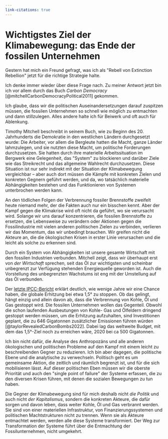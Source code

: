 ```yaml
---
link-citations: true
---
```


# Wichtigstes Ziel der Klimabewegung: das Ende der fossilen Unternehmen


Gestern hat mich ein Freund gefragt, was ich als "Rebell von Extinction Rebellion" jetzt für die richtige Strategie halte.

Ich denke immer wieder über diese Frage nach. Zu meiner Antwort jetzt bin ich vor allem durch das Buch *Carbon Democracy* [@mitchellCarbonDemocracyPolitical2011] gekommen. 

Ich glaube, dass wir die politischen Auseinandersetzungen darauf zuspitzen müssen, die fossilen Unternehmen so schnell wie möglich zu entmachten und dann stillzulegen. Alles andere halte ich für Beiwerk und oft auch für Ablenkung.

Timothy Mitchell beschreibt in seinem Buch, wie zu Beginn des 20. Jahrhunderts die Demokratie in den westlichen Ländern durchgesetzt wurde: Die Arbeiter, vor allem die Bergleute hatten die Macht, ganze Länder lahmzulegen, und sie nutzten diese Macht, um politische Forderungen durchzusetzen. Sie hatten durch ihre materielle Arbeitssituation im Bergwerk eine Gelegenheit, das "System" zu blockieren und darüber Ziele wie das Streikrecht und das allgemeine Wahlrecht durchzusetzen. Diese Situation ist nur sehr indirekt mit der Situation der Klimabewegung vergleichbar – aber auch dort müssen die Kämpfe mit konkreten Zielen und konkreten Gegnern geführt werden, und da, wo tatsächlich materielle Abhängigkeiten bestehen und das Funktionieren von Systemen unterbrochen werden kann. 

An den tödlichen Folgen der Verbrennung fossiler Brennstoffe zweifelt heute niemand mehr, der die Fakten auch nur ein bisschen kennt. Aber der Kampf gegen die Klimakrise wird oft nicht da geführt, wo sie verursacht wird. Solange wir uns darauf konzentrieren, die fossilen Brennstoffe zu ersetzen, die Lebensweise zu verändern oder Aktionen gegen die Fossilindustrie mit vielen anderen politischen Zielen zu verbinden, verlieren wir das Momentum, das wir unbedingt brauchen. Wir greifen nicht die Akteure an, die die ökologischen Krisen in erster Linie verursachen und die leicht als solche zu erkennen sind. 

Durch ein System von Abhängigkeiten ist unsere gesamte Wirtschaft mit den fossilen Industrien verbunden. Mitchell zeigt, dass wir überhaupt erst von *der Wirtschaft* sprechen, seit das Öl zur wichtigsten und scheinbar unbegrenzt zur Verfügung stehenden Energiequelle geworden ist. Auch die Vorstellung des unbegrenzten Wachstums ist eng mit der Umstellung auf das Öl verbunden. 

Der [letzte IPCC-Bericht](https://www.ipcc.ch/assessment-report/ar6/ "Sixth Assessment Report — IPCC") erklärt deutlich, wie wenige Jahre wir eine Chance haben, die globale Erhitzung bei etwa 1,5° zu stoppen. Ob das gelingt, hängt einzig und allein davon ab, dass die Verbrennung von Kohle, Öl und Gas gestoppt wird. Die fossilen Unternehmen wollen das Gegenteil. Obwohl die schon laufenden Ausbeutungen von Kohle- Gas und Ölfeldern dringend gestoppt werden müssen, um die Erhitzung aufzuhalten, sind Investitionen geplant, die zu 646 Gigatonnen zusätzlicher Emissionen führen würden [@taylorRevealedCarbonBombs2022]. Dabei lag das weltweite Budget, mit dem das 1,5°-Ziel noch zu erreichen wäre, 2020 bei ca 500 Gigatonnen. 

Ich bin nicht dafür, die Analyse des Anthropozäns und alle anderen ökologischen und politischen Probleme auf den Kampf mit einem leicht zu beschreibenden Gegner zu reduzieren. Ich bin aber dagegen, die politische Ebene und die analytische zu verwechseln. Politisch geht es um gemeinsame Aktion, die zeitlich und räumlich begrenzt ist, und für die sich mobilisieren lässt. Auf dieser politischen Eben müssen wir die oberste Priorität und auch den "single point of failure" der Systeme erfassen, die zu den diversen Krisen führen, mit denen die sozialen Bewegungen zu tun haben. 

Die Gegner der Klimabewegung sind für mich deshalb nicht *die Politik* und auch nicht *der Kapitalismus*, sondern die konkreten Akteure, die dafür sorgen und davon leben, dass weiter Kohle, Öl und Gas verbrannt werden. Sie sind von einer materiellen Infrastruktur, von Finanzierungssystemen und politischen Machtstrukturen nicht zu trennen. Wenn sie als Akteure entmachtet werden, werden alle diese Systeme transformiert. Der Weg zur Transformation der Systeme führt über die Entmachtung der Fossilunternehmen, nicht umgekehrt. 